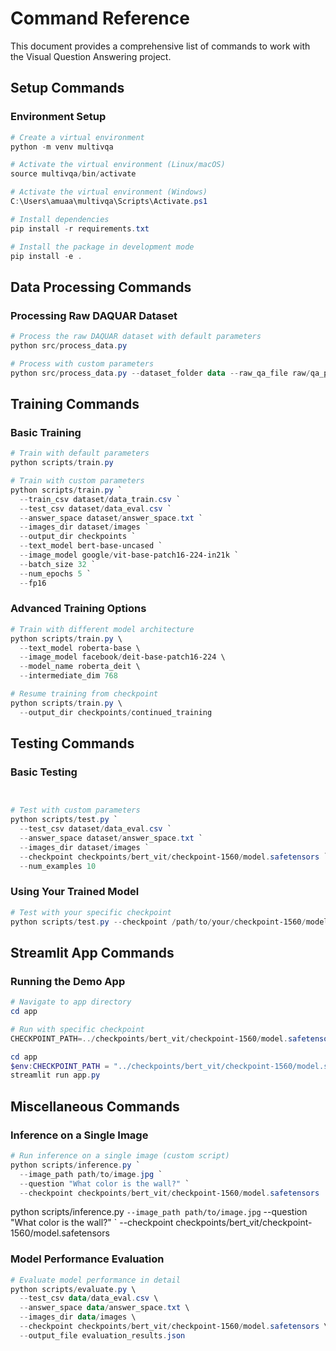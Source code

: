 # Command Reference

This document provides a comprehensive list of commands to work with the Visual Question Answering project.

## Setup Commands

### Environment Setup

```powershell
# Create a virtual environment
python -m venv multivqa

# Activate the virtual environment (Linux/macOS)
source multivqa/bin/activate

# Activate the virtual environment (Windows)
C:\Users\amuaa\multivqa\Scripts\Activate.ps1

# Install dependencies
pip install -r requirements.txt

# Install the package in development mode
pip install -e .
```

## Data Processing Commands

### Processing Raw DAQUAR Dataset

```powershell
# Process the raw DAQUAR dataset with default parameters
python src/process_data.py

# Process with custom parameters
python src/process_data.py --dataset_folder data --raw_qa_file raw/qa_pairs.txt --train_file data_train.csv --eval_file data_eval.csv --test_size 0.2
```

## Training Commands

### Basic Training

```powershell
# Train with default parameters
python scripts/train.py

# Train with custom parameters
python scripts/train.py `
  --train_csv dataset/data_train.csv `
  --test_csv dataset/data_eval.csv `
  --answer_space dataset/answer_space.txt `
  --images_dir dataset/images `
  --output_dir checkpoints `
  --text_model bert-base-uncased `
  --image_model google/vit-base-patch16-224-in21k `
  --batch_size 32 `
  --num_epochs 5 `
  --fp16

```

### Advanced Training Options

```powershell
# Train with different model architecture
python scripts/train.py \
  --text_model roberta-base \
  --image_model facebook/deit-base-patch16-224 \
  --model_name roberta_deit \
  --intermediate_dim 768

# Resume training from checkpoint
python scripts/train.py \
  --output_dir checkpoints/continued_training
```

## Testing Commands

### Basic Testing

```powershell


# Test with custom parameters
python scripts/test.py `
  --test_csv dataset/data_eval.csv `
  --answer_space dataset/answer_space.txt `
  --images_dir dataset/images `
  --checkpoint checkpoints/bert_vit/checkpoint-1560/model.safetensors `
  --num_examples 10

```

### Using Your Trained Model

```powershell
# Test with your specific checkpoint
python scripts/test.py --checkpoint /path/to/your/checkpoint-1560/model.safetensors
```

## Streamlit App Commands

### Running the Demo App

```powershell
# Navigate to app directory
cd app

# Run with specific checkpoint
CHECKPOINT_PATH=../checkpoints/bert_vit/checkpoint-1560/model.safetensors streamlit run app.py


```
```powershell
cd app
$env:CHECKPOINT_PATH = "../checkpoints/bert_vit/checkpoint-1560/model.safetensors"
streamlit run app.py
```


## Miscellaneous Commands

### Inference on a Single Image

```powershell
# Run inference on a single image (custom script)
python scripts/inference.py `
  --image_path path/to/image.jpg `
  --question "What color is the wall?" `
  --checkpoint checkpoints/bert_vit/checkpoint-1560/model.safetensors
```
python scripts/inference.py `
  --image_path path/to/image.jpg `
  --question "What color is the wall?" `
  --checkpoint checkpoints/bert_vit/checkpoint-1560/model.safetensors

### Model Performance Evaluation

```powershell
# Evaluate model performance in detail
python scripts/evaluate.py \
  --test_csv data/data_eval.csv \
  --answer_space data/answer_space.txt \
  --images_dir data/images \
  --checkpoint checkpoints/bert_vit/checkpoint-1560/model.safetensors \
  --output_file evaluation_results.json
```



